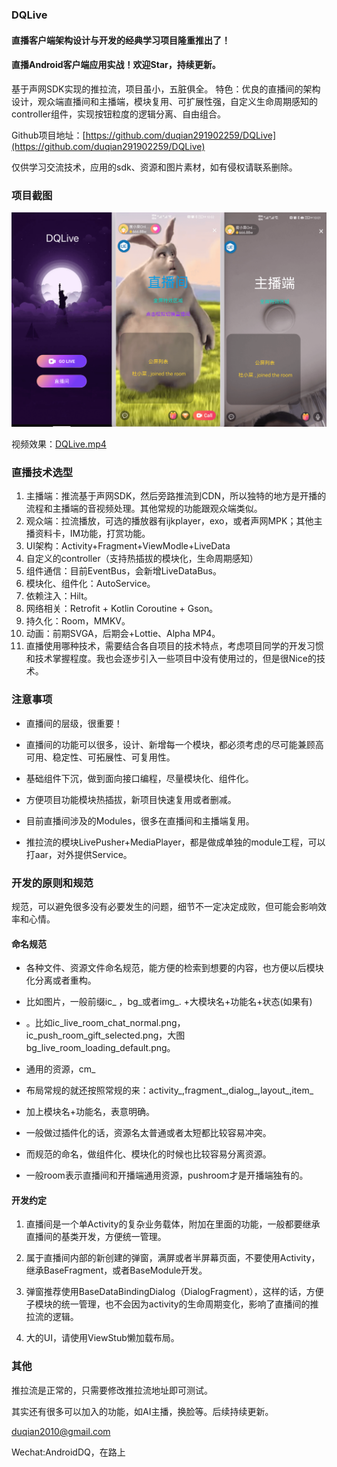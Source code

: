 ### DQLive

#### 直播客户端架构设计与开发的经典学习项目隆重推出了！

#### 直播Android客户端应用实战！欢迎Star，持续更新。


基于声网SDK实现的推拉流，项目虽小，五脏俱全。
特色：优良的直播间的架构设计，观众端直播间和主播端，模块复用、可扩展性强，自定义生命周期感知的controller组件，实现按钮粒度的逻辑分离、自由组合。

Github项目地址：[https://github.com/duqian291902259/DQLive](https://github.com/duqian291902259/DQLive)

仅供学习交流技术，应用的sdk、资源和图片素材，如有侵权请联系删除。

### 项目截图
![DQLive_Main.png](https://github.com/duqian291902259/DQLive/blob/main/screenshot/DQLive_Main.png)

视频效果：[DQLive.mp4](https://github.com/duqian291902259/DQLive/blob/main/screenshot/DQLive.mp4)

### 直播技术选型

1. 主播端：推流基于声网SDK，然后旁路推流到CDN，所以独特的地方是开播的流程和主播端的音视频处理。其他常规的功能跟观众端类似。
1. 观众端：拉流播放，可选的播放器有ijkplayer，exo，或者声网MPK；其他主播资料卡，IM功能，打赏功能。
1. UI架构：Activity+Fragment+ViewModle+LiveData
1. 自定义的controller（支持热插拔的模块化，生命周期感知）
1. 组件通信：目前EventBus，会新增LiveDataBus。 
1. 模块化、组件化：AutoService。 
1. 依赖注入：Hilt。 
1. 网络相关：Retrofit + Kotlin Coroutine + Gson。 
1. 持久化：Room，MMKV。 
1. 动画：前期SVGA，后期会+Lottie、Alpha MP4。
1. 直播使用哪种技术，需要结合各自项目的技术特点，考虑项目同学的开发习惯和技术掌握程度。我也会逐步引入一些项目中没有使用过的，但是很Nice的技术。

### 注意事项

* 直播间的层级，很重要！

* 直播间的功能可以很多，设计、新增每一个模块，都必须考虑的尽可能兼顾高可用、稳定性、可拓展性、可复用性。

* 基础组件下沉，做到面向接口编程，尽量模块化、组件化。

* 方便项目功能模块热插拔，新项目快速复用或者删减。 

* 目前直播间涉及的Modules，很多在直播间和主播端复用。

* 推拉流的模块LivePusher+MediaPlayer，都是做成单独的module工程，可以打aar，对外提供Service。

### 开发的原则和规范

规范，可以避免很多没有必要发生的问题，细节不一定决定成败，但可能会影响效率和心情。

#### 命名规范

* 各种文件、资源文件命名规范，能方便的检索到想要的内容，也方便以后模块化分离或者重构。

*  比如图片，一般前缀ic_ ，bg_或者img_. +大模块名+功能名+状态(如果有)
* 。比如ic_live_room_chat_normal.png，ic_push_room_gift_selected.png，大图bg_live_room_loading_default.png。

* 通用的资源，cm_
* 布局常规的就还按照常规的来：activity_,fragment_,dialog_,layout_,item_

* 加上模块名+功能名，表意明确。

* 一般做过插件化的话，资源名太普通或者太短都比较容易冲突。

* 而规范的命名，做组件化、模块化的时候也比较容易分离资源。

* 一般room表示直播间和开播端通用资源，pushroom才是开播端独有的。


#### 开发约定

1. 直播间是一个单Activity的复杂业务载体，附加在里面的功能，一般都要继承直播间的基类开发，方便统一管理。

1. 属于直播间内部的新创建的弹窗，满屏或者半屏幕页面，不要使用Activity，继承BaseFragment，或者BaseModule开发。

1. 弹窗推荐使用BaseDataBindingDialog（DialogFragment），这样的话，方便子模块的统一管理，也不会因为activity的生命周期变化，影响了直播间的推拉流的逻辑。

1. 大的UI，请使用ViewStub懒加载布局。

### 其他
推拉流是正常的，只需要修改推拉流地址即可测试。

其实还有很多可以加入的功能，如AI主播，换脸等。后续持续更新。

duqian2010@gmail.com

Wechat:AndroidDQ，在路上
